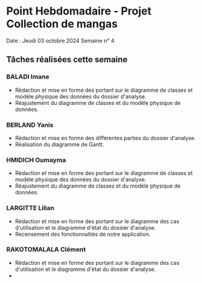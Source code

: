 # Point Hebdomadaire - Projet Collection de mangas

Date : Jeudi 03 octobre 2024
Semaine n° 4

## Tâches réalisées cette semaine

### BALADI Imane
- Rédaction et mise en forme des portant sur le diagramme de classes
et modèle physique des données du dossier d'analyse.
- Réajustement du diagramme de classes et du modèle physique de données.

### BERLAND Yanis
- Rédaction et mise en forme des différentes parties du dossier d'analyse.
- Réalisation du diagramme de Gantt.


### HMIDICH Oumayma
- Rédaction et mise en forme des portant sur le diagramme de classes
et modèle physique des données du dossier d'analyse.
- Réajustement du diagramme de classes et du modèle physique de données.

### LARGITTE Lilian
- Rédaction et mise en forme des portant sur le diagramme des cas d'utilisation
et le diagramme d'état du dossier d'analyse.
- Recensement des fonctionnalités de notre application.

### RAKOTOMALALA Clément
- Rédaction et mise en forme des portant sur le diagramme des cas d'utilisation
et le diagramme d'état du dossier d'analyse.
-
